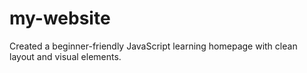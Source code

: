 # my-website
Created a beginner-friendly JavaScript learning homepage with clean layout and visual elements.
